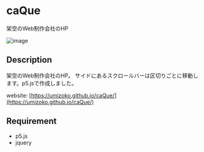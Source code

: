 # caQue

架空のWeb制作会社のHP

![image](screenshot/screenshot.png)

## Description

架空のWeb制作会社のHP。
サイドにあるスクロールバーは区切りごとに移動します。p5.jsで作成しました。

website: [https://umizoko.github.io/caQue/](https://umizoko.github.io/caQue/)

## Requirement
- p5.js
- jquery